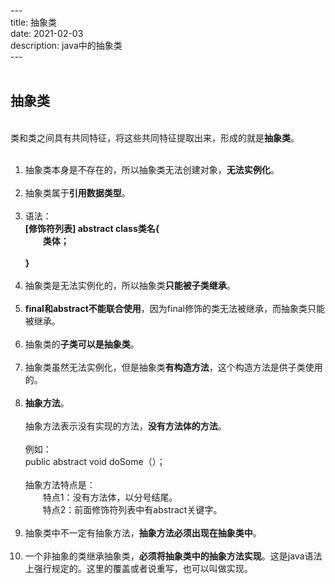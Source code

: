 ---&emsp;  
title: 抽象类&emsp;  
date: ‎2021-0‎2‎-0‎3&emsp;  
description: java中的抽象类&emsp;  
---&emsp;  
&emsp;  
## 抽象类&emsp;  
&emsp;  
类和类之间具有共同特征，将这些共同特征提取出来，形成的就是**抽象类**。&emsp;  
&emsp;  
1. 抽象类本身是不存在的，所以抽象类无法创建对象，**无法实例化**。&emsp;  
&emsp;  
2. 抽象类属于**引用数据类型**。&emsp;  
&emsp;  
3. 语法：&emsp;  
   **[修饰符列表] abstract class类名{**&emsp;  
   &emsp;&emsp;**类体；**&emsp;  
&emsp;  
   **}**&emsp;  
&emsp;  
4. 抽象类是无法实例化的，所以抽象类**只能被子类继承**。&emsp;  
&emsp;  
5. **final和abstract不能联合使用**，因为final修饰的类无法被继承，而抽象类只能被继承。&emsp;  
&emsp;  
6. 抽象类的**子类可以是抽象类**。&emsp;  
&emsp;  
7. 抽象类虽然无法实例化，但是抽象类**有构造方法**，这个构造方法是供子类使用的。&emsp;  
&emsp;  
8. **抽象方法**。&emsp;  
&emsp;  
   抽象方法表示没有实现的方法，**没有方法体的方法**。&emsp;  
&emsp;  
   例如：&emsp;  
   public abstract void doSome（）；&emsp;  
&emsp;  
   抽象方法特点是：&emsp;  
   &emsp;&emsp;特点1：没有方法体，以分号结尾。&emsp;  
   &emsp;&emsp;特点2：前面修饰符列表中有abstract关键字。&emsp;  
&emsp;  
9. 抽象类中不一定有抽象方法，**抽象方法必须出现在抽象类中**。&emsp;  
&emsp;  
10. 一个非抽象的类继承抽象类，**必须将抽象类中的抽象方法实现**。这是java语法上强行规定的。这里的覆盖或者说重写，也可以叫做实现。&emsp;  
&emsp;  
&emsp;  
